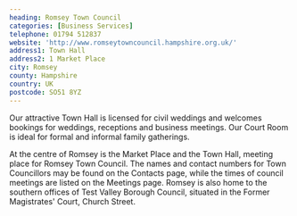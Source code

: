 ```yaml
---
heading: Romsey Town Council
categories: [Business Services]
telephone: 01794 512837
website: 'http://www.romseytowncouncil.hampshire.org.uk/'
address1: Town Hall
address2: 1 Market Place
city: Romsey
county: Hampshire
country: UK
postcode: SO51 8YZ
---
```

Our attractive Town Hall is licensed for civil weddings and welcomes bookings for weddings, receptions and business meetings. Our Court Room is ideal for formal and informal family gatherings.

At the centre of Romsey is the Market Place and the Town Hall, meeting place for Romsey Town Council. The names and contact numbers for Town Councillors may be found on the Contacts page, while the times of council meetings are listed on the Meetings page. Romsey is also home to the southern offices of Test Valley Borough Council, situated in the Former Magistrates' Court, Church Street.
